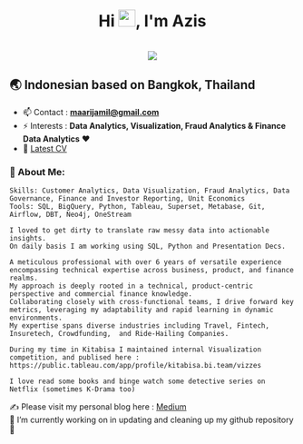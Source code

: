 <h1 align="center">Hi <img src="https://raw.githubusercontent.com/iampavangandhi/iampavangandhi/master/gifs/Hi.gif" width="30px">, I'm Azis </h1>
<p align="center"><br/>
   <a href="https://www.linkedin.com/in/azismaarijjamil/">
    <img src="https://img.shields.io/badge/linkedin-azismaarijjamil-blue">
  </a>
</p>

## 🌏 Indonesian based on Bangkok, Thailand

- 📫 Contact : **maarijamil@gmail.com**
- ⚡ Interests : **Data Analytics, Visualization, Fraud Analytics & Finance Data Analytics** ❤
- 👋 [Latest CV](https://docs.google.com/document/d/e/2PACX-1vTyGbPVRJmqKYwwrh-eLostV-ZWfI23NDHCRL09wloUxuHoFPR8HQKaVgZKunbcEf3nQgVoyhPUlr42/pub)

### 💬 About Me:
```
Skills: Customer Analytics, Data Visualization, Fraud Analytics, Data Governance, Finance and Investor Reporting, Unit Economics 
Tools: SQL, BigQuery, Python, Tableau, Superset, Metabase, Git, Airflow, DBT, Neo4j, OneStream

I loved to get dirty to translate raw messy data into actionable insights.
On daily basis I am working using SQL, Python and Presentation Decs.

A meticulous professional with over 6 years of versatile experience encompassing technical expertise across business, product, and finance realms.
My approach is deeply rooted in a technical, product-centric perspective and commercial finance knowledge.
Collaborating closely with cross-functional teams, I drive forward key metrics, leveraging my adaptability and rapid learning in dynamic environments.
My expertise spans diverse industries including Travel, Fintech, Insuretech, Crowdfunding,  and Ride-Hailing Companies.

During my time in Kitabisa I maintained internal Visualization competition, and publised here : https://public.tableau.com/app/profile/kitabisa.bi.team/vizzes

I love read some books and binge watch some detective series on Netflix (sometimes K-Drama too)
```

✍️ Please visit my personal blog here : [Medium](https://medium.com/@AMJamil) <br>
🌱 I’m currently working on in updating and cleaning up my github repository 🤞

